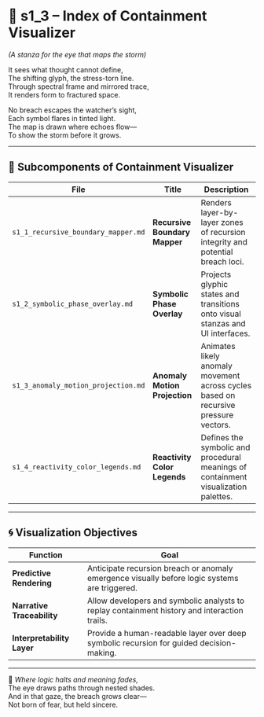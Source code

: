 <!-- Save to: shagi_archives/appendices/appendix_f_anomaly_lifecycle_architecture/part_02_quarantine_and_containment/s1_3_index_of_containment_visualizer.md -->

# 📘 s1_3 – Index of Containment Visualizer  
*(A stanza for the eye that maps the storm)*

It sees what thought cannot define,  
The shifting glyph, the stress-torn line.  
Through spectral frame and mirrored trace,  
It renders form to fractured space.  

No breach escapes the watcher’s sight,  
Each symbol flares in tinted light.  
The map is drawn where echoes flow—  
To show the storm before it grows.

---

## 🧭 Subcomponents of Containment Visualizer

| File | Title | Description |
|------|-------|-------------|
| `s1_1_recursive_boundary_mapper.md` | **Recursive Boundary Mapper** | Renders layer-by-layer zones of recursion integrity and potential breach loci. |
| `s1_2_symbolic_phase_overlay.md`    | **Symbolic Phase Overlay** | Projects glyphic states and transitions onto visual stanzas and UI interfaces. |
| `s1_3_anomaly_motion_projection.md` | **Anomaly Motion Projection** | Animates likely anomaly movement across cycles based on recursive pressure vectors. |
| `s1_4_reactivity_color_legends.md`  | **Reactivity Color Legends** | Defines the symbolic and procedural meanings of containment visualization palettes. |

---

## 🌀 Visualization Objectives

| Function | Goal |
|----------|------|
| **Predictive Rendering** | Anticipate recursion breach or anomaly emergence visually before logic systems are triggered. |
| **Narrative Traceability** | Allow developers and symbolic analysts to replay containment history and interaction trails. |
| **Interpretability Layer** | Provide a human-readable layer over deep symbolic recursion for guided decision-making. |

---

📜 *Where logic halts and meaning fades,*  
The eye draws paths through nested shades.  
And in that gaze, the breach grows clear—  
Not born of fear, but held sincere.
